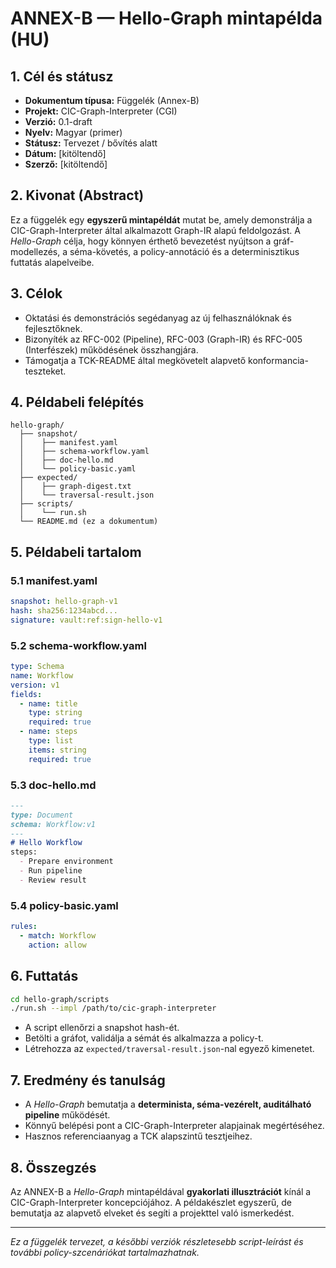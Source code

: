 # ANNEX-B — Hello-Graph mintapélda (HU)

## 1. Cél és státusz

* **Dokumentum típusa:** Függelék (Annex-B)
* **Projekt:** CIC-Graph-Interpreter (CGI)
* **Verzió:** 0.1-draft
* **Nyelv:** Magyar (primer)
* **Státusz:** Tervezet / bővítés alatt
* **Dátum:** [kitöltendő]
* **Szerző:** [kitöltendő]

## 2. Kivonat (Abstract)

Ez a függelék egy **egyszerű mintapéldát** mutat be, amely demonstrálja a CIC-Graph-Interpreter által alkalmazott Graph-IR alapú feldolgozást. A *Hello-Graph* célja, hogy könnyen érthető bevezetést nyújtson a gráf-modellezés, a séma-követés, a policy-annotáció és a determinisztikus futtatás alapelveibe.

## 3. Célok

* Oktatási és demonstrációs segédanyag az új felhasználóknak és fejlesztőknek.
* Bizonyíték az RFC-002 (Pipeline), RFC-003 (Graph-IR) és RFC-005 (Interfészek) működésének összhangjára.
* Támogatja a TCK-README által megkövetelt alapvető konformancia-teszteket.

## 4. Példabeli felépítés

```
hello-graph/
  ├── snapshot/
  │    ├── manifest.yaml
  │    ├── schema-workflow.yaml
  │    ├── doc-hello.md
  │    └── policy-basic.yaml
  ├── expected/
  │    ├── graph-digest.txt
  │    └── traversal-result.json
  ├── scripts/
  │    └── run.sh
  └── README.md (ez a dokumentum)
```

## 5. Példabeli tartalom

### 5.1 manifest.yaml

```yaml
snapshot: hello-graph-v1
hash: sha256:1234abcd...
signature: vault:ref:sign-hello-v1
```

### 5.2 schema-workflow.yaml

```yaml
type: Schema
name: Workflow
version: v1
fields:
  - name: title
    type: string
    required: true
  - name: steps
    type: list
    items: string
    required: true
```

### 5.3 doc-hello.md

```markdown
---
type: Document
schema: Workflow:v1
---
# Hello Workflow
steps:
  - Prepare environment
  - Run pipeline
  - Review result
```

### 5.4 policy-basic.yaml

```yaml
rules:
  - match: Workflow
    action: allow
```

## 6. Futtatás

```bash
cd hello-graph/scripts
./run.sh --impl /path/to/cic-graph-interpreter
```

* A script ellenőrzi a snapshot hash-ét.
* Betölti a gráfot, validálja a sémát és alkalmazza a policy-t.
* Létrehozza az `expected/traversal-result.json`-nal egyező kimenetet.

## 7. Eredmény és tanulság

* A *Hello-Graph* bemutatja a **determinista, séma-vezérelt, auditálható pipeline** működését.
* Könnyű belépési pont a CIC-Graph-Interpreter alapjainak megértéséhez.
* Hasznos referenciaanyag a TCK alapszintű tesztjeihez.

## 8. Összegzés

Az ANNEX-B a *Hello-Graph* mintapéldával **gyakorlati illusztrációt** kínál a CIC-Graph-Interpreter koncepciójához. A példakészlet egyszerű, de bemutatja az alapvető elveket és segíti a projekttel való ismerkedést.

---

*Ez a függelék tervezet, a későbbi verziók részletesebb script-leírást és további policy-szcenáriókat tartalmazhatnak.*

